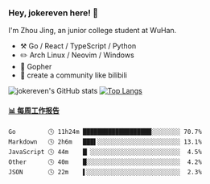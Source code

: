 ### Hey, jokereven here! 👋

I'm Zhou Jing, an junior college student at WuHan.

-   :hammer_and_pick: Go / React / TypeScript / Python
-   :pencil2: Arch Linux / Neovim / Windows
-   :seedling: Gopher
-   :thought_balloon: create a community like bilibili

![jokereven's GitHub stats](https://github-readme-stats.vercel.app/api?username=jokereven&show_icons=true)
[![Top Langs](https://github-readme-stats.vercel.app/api/top-langs/?username=jokereven&layout=compact)](https://github.com/anuraghazra/github-readme-stats)

<!-- waka-box start -->
#### <a href="https://gist.github.com/9f8118785e2d128d746db5f61b0e0a2a" target="_blank">📊 每周工作报告</a>
```text
Go         🕓 11h24m ███████████████████░░░░░░░░ 70.7%
Markdown   🕓 2h6m   ███▌░░░░░░░░░░░░░░░░░░░░░░░ 13.1%
JavaScript 🕓 44m    █▏░░░░░░░░░░░░░░░░░░░░░░░░░  4.5%
Other      🕓 40m    █░░░░░░░░░░░░░░░░░░░░░░░░░░  4.2%
JSON       🕓 22m    ▌░░░░░░░░░░░░░░░░░░░░░░░░░░  2.3%
```
<!-- Powered by https://github.com/journey-ad/waka-box-go . -->
<!-- waka-box end -->
